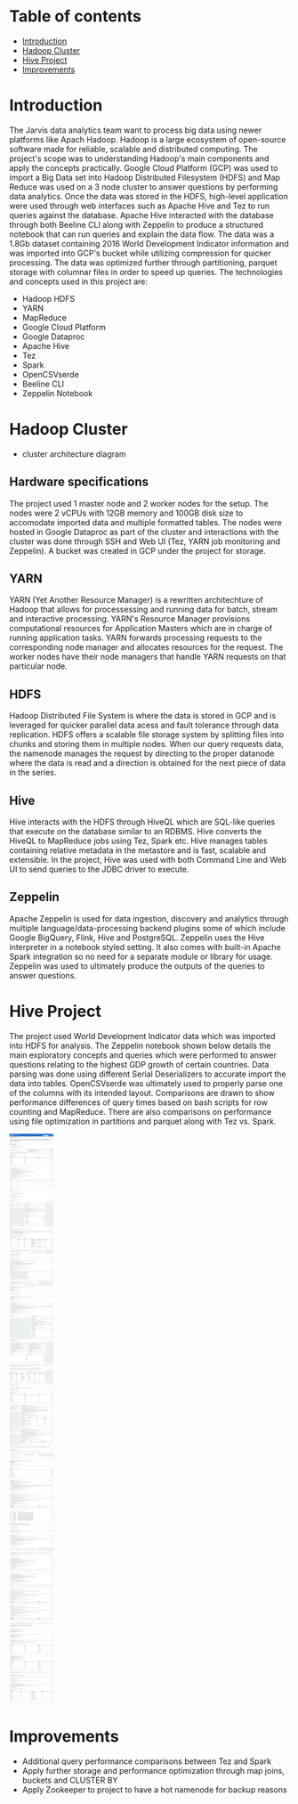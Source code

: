 # Table of contents
* [Introduction](#Introduction)
* [Hadoop Cluster](#Hadoop-Cluster)
* [Hive Project](#Hive-Project)
* [Improvements](#Improvements)

# Introduction
The Jarvis data analytics team want to process big data using newer platforms like Apach Hadoop. Hadoop is a large ecosystem of open-source software made for reliable, scalable and distributed computing. The project's scope was to understanding Hadoop's main components and apply the concepts practically. Google Cloud Platform (GCP) was used to import a Big Data set into Hadoop Distributed Filesystem (HDFS) and Map Reduce was used on a 3 node cluster to answer questions by performing data analytics. Once the data was stored in the HDFS, high-level application were used through web interfaces such as Apache Hive and Tez to run queries against the database. Apache Hive interacted with the database through both Beeline CLI along with Zeppelin to produce a structured notebook that can run queries and explain the data flow. The data was a 1.8Gb dataset containing 2016 World Development Indicator information and was imported into GCP's bucket while utilizing compression for quicker processing. The data was optimized further through partitioning, parquet storage with columnar files in order to speed up queries. The technologies and concepts used in this project are:

- Hadoop HDFS
- YARN
- MapReduce
- Google Cloud Platform
- Google Dataproc
- Apache Hive
- Tez
- Spark
- OpenCSVserde
- Beeline CLI
- Zeppelin Notebook

# Hadoop Cluster
- cluster architecture diagram

## Hardware specifications
The project used 1 master node and 2 worker nodes for the setup. The nodes were 2 vCPUs with 12GB memory and 100GB disk size to accomodate imported data and multiple formatted tables. The nodes were hosted in Google Dataproc as part of the cluster and interactions with the cluster was done through SSH and Web UI (Tez, YARN job monitoring and Zeppelin). A bucket was created in GCP under the project for storage.

## YARN
YARN (Yet Another Resource Manager) is a rewritten architechture of Hadoop that allows for processessing and running data for batch, stream and interactive processing. YARN's Resource Manager provisions computational resources for Application Masters which are in charge of running application tasks. YARN forwards processing requests to the corresponding node manager and allocates resources for the request. The worker nodes have their node managers that handle YARN requests on that particular node.

## HDFS
Hadoop Distributed File System is where the data is stored in GCP and is leveraged for quicker parallel data acess and fault tolerance through data replication. HDFS offers a scalable file storage system by splitting files into chunks and storing them in multiple nodes. When our query requests data, the namenode manages the request by directing to the proper datanode where the data is read and a direction is obtained for the next piece of data in the series. 

## Hive
Hive interacts with the HDFS through HiveQL which are SQL-like queries that execute on the database similar to an RDBMS. Hive converts the HiveQL to MapReduce jobs using Tez, Spark etc. Hive manages tables containing relative metadata in the metastore and is fast, scalable and extensible. In the project, Hive was used with both Command Line and Web UI to send queries to the JDBC driver to execute.

## Zeppelin
Apache Zeppelin is used for data ingestion, discovery and analytics through multiple language/data-processing backend plugins some of which include Google BigQuery, Flink, Hive and PostgreSQL. Zeppelin uses the Hive interpreter in a notebook styled setting. It also comes with built-in Apache Spark integration so no need for a separate module or library for usage. Zeppelin was used to ultimately produce the outputs of the queries to answer questions.

# Hive Project
The project used World Development Indicator data which was imported into HDFS for analysis. The Zeppelin notebook shown below details the main exploratory concepts and queries which were performed to answer questions relating to the highest GDP growth of certain countries. Data parsing was done using different Serial Deserializers to accurate import the data into tables. OpenCSVserde was ultimately used to properly parse one of the columns with its intended layout. Comparisons are drawn to show performance differences of query times based on bash scripts for row counting and MapReduce. There are also comparisons on performance using file optimization in partitions and parquet along with Tez vs. Spark.

![Alt text](assets/zeppelin-notebook.png?raw=true "Title")  

# Improvements
- Additional query performance comparisons between Tez and Spark
- Apply further storage and performance optimization through map joins, buckets and CLUSTER BY
- Apply Zookeeper to project to have a hot namenode for backup reasons
